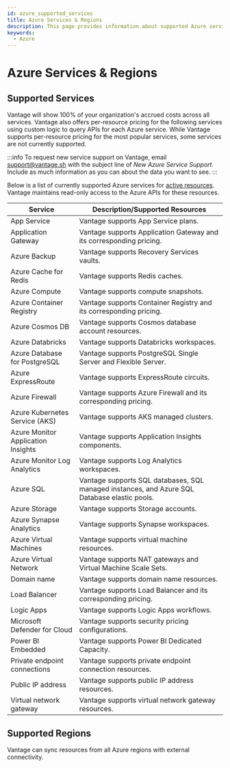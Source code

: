 ```yaml
---
id: azure_supported_services
title: Azure Services & Regions
description: This page provides information about supported Azure services and regions.
keywords:
  - Azure
---
```


# Azure Services & Regions

## Supported Services

Vantage will show 100% of your organization's accrued costs across all services. Vantage also offers per-resource pricing for the following services using custom logic to query APIs for each Azure service. While Vantage supports per-resource pricing for the most popular services, some services are not currently supported. 

:::info
To request new service support on Vantage, email [support@vantage.sh](mailto:support@vantage.sh) with the subject line of _New Azure Service Support_. Include as much information as you can about the data you want to see.
:::

Below is a list of currently supported Azure services for [active resources](/active_resources). Vantage maintains read-only access to the Azure APIs for these resources.

| Service                            | Description/Supported Resources                                                              |
| ---------------------------------- | -------------------------------------------------------------------------------------------- |
| App Service                        | Vantage supports App Service plans.                                                          |
| Application Gateway                | Vantage supports Application Gateway and its corresponding pricing.                          |
| Azure Backup                       | Vantage supports Recovery Services vaults.                                                   |
| Azure Cache for Redis              | Vantage supports Redis caches.                                                               |
| Azure Compute                      | Vantage supports compute snapshots.                                                          |
| Azure Container Registry           | Vantage supports Container Registry and its corresponding pricing.                           |
| Azure Cosmos DB                    | Vantage supports Cosmos database account resources.                                          |
| Azure Databricks                   | Vantage supports Databricks workspaces.                                                      |
| Azure Database for PostgreSQL      | Vantage supports PostgreSQL Single Server and Flexible Server.                               |
| Azure ExpressRoute                 | Vantage supports ExpressRoute circuits.                                                      |
| Azure Firewall                     | Vantage supports Azure Firewall and its corresponding pricing.                               |
| Azure Kubernetes Service (AKS)     | Vantage supports AKS managed clusters.                                                       |
| Azure Monitor Application Insights | Vantage supports Application Insights components.                                            |
| Azure Monitor Log Analytics        | Vantage supports Log Analytics workspaces.                                                   |
| Azure SQL                          | Vantage supports SQL databases, SQL managed instances, and Azure SQL Database elastic pools. |
| Azure Storage                      | Vantage supports Storage accounts.                                                           |
| Azure Synapse Analytics            | Vantage supports Synapse workspaces.                                                         |
| Azure Virtual Machines             | Vantage supports virtual machine resources.                                                  |
| Azure Virtual Network              | Vantage supports NAT gateways and Virtual Machine Scale Sets.                                |
| Domain name                        | Vantage supports domain name resources.                                                      |
| Load Balancer                      | Vantage supports Load Balancer and its corresponding pricing.                                |
| Logic Apps                         | Vantage supports Logic Apps workflows.                                                       |
| Microsoft Defender for Cloud       | Vantage supports security pricing configurations.                                            |
| Power BI Embedded                  | Vantage supports Power BI Dedicated Capacity.                                                |
| Private endpoint connections       | Vantage supports private endpoint connection resources.                                      |
| Public IP address                  | Vantage supports public IP address resources.                                                |
| Virtual network gateway            | Vantage supports virtual network gateway resources.                                          |

## Supported Regions

Vantage can sync resources from all Azure regions with external connectivity.
